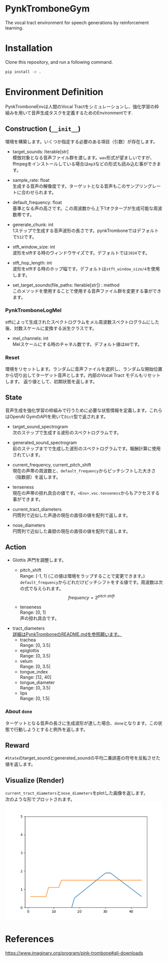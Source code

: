 # PynkTromboneGym
The vocal tract environment for speech generations by reinforcement learning.

# Installation
Clone this repository, and run a following command.
```sh
pip install -e .
```

# Environment Definition
PynkTromboneEnvは人間のVocal Tractをシミュレーションし、強化学習の枠組みを用いて音声生成タスクを定義するためのEnvironmentです.

## Construction (`__init__`)
環境を構築します。いくつか指定する必要のある項目（引数）が存在します。
- target_sounds: Iterable[str]  
    模倣対象となる音声ファイル群を渡します。`wav`形式が望ましいですが、ffmpegをインストールしている場合は`mp3`などの形式も読み込む事ができます。
- sample_rate: float  
    生成する音声の解像度です。ターゲットとなる音声もこのサンプリングレートに合わせられます。
- default_frequency: float  
    基準となる声の高さです。この周波数から上下1オクターブが生成可能な周波数帯です。

- generate_chunk: int  
    1ステップで生成する音声波形の長さです。pynkTromboneではデフォルトで`512`です。
- stft_window_size: int  
    波形をstftする時のウィンドウサイズです。デフォルトでは`1024`です。

- stft_hop_length: int  
    波形をstftする時のホップ幅です。デフォルトは`stft_window_size/4`を使用します。

- set_target_sounds(file_paths: Iterable[str]) : method  
    このメソッドを使用することで使用する音声ファイル群を変更する事ができます。

### PynkTromboneLogMel
stftによって生成されたスペクトログラムをメル周波数スペクトログラムにした後、対数スケールに変換する派生クラスです。

- mel_channels: int  
    Melスケールにする時のチャネル数です。デフォルト値は`80`です。

### Reset
環境をリセットします。ランダムに音声ファイルを選択し、ランダムな開始位置から切り出してターゲット音声とします。内部のVocal Tract モデルもリセットします。
返り値として、初期状態を返します。

## State
音声生成を強化学習の枠組みで行うために必要な状態情報を定義します。これらはOpenAI GymのAPIを用いて`Dict`型で返されます。

- target_sound_spectrogram    
    次のステップで生成する波形のスペクトログラムです。

- generated_sound_spectrogram  
    前のステップまでで生成した波形のスペクトログラムです。報酬計算に使用されています。
- current_frequency, current_pitch_shift  
    現在の声帯の周波数と、`default_frequency`からピッチシフトした大きさ（指数部）を返します。
- tenseness  
    現在の声帯の掠れ具合の値です。`<Env>.voc.tenseness`からもアクセスする事ができます。
- current_tract_diameters  
    円筒列で近似した声道の現在の直径の値を配列で返します。
- nose_diameters  
    円筒列で近似した鼻腔の現在の直径の値を配列で返します。

## Action

- Glottis
    声門を調整します。
    - pitch_shift  
        Range: [-1, 1] (この値は環境をラップすることで変更できます。)  
        `default_frequency`からどれだけピッチシフトをする値です。周波数は次の式で与えられます。  
        $$ frequency = 2^{pitch \ shift} $$

    - tenseness  
        Range: [0, 1]  
        声の掠れ具合です。  
- tract_diameters  
    [詳細はPynkTromboneのREADME.mdを参照願います。](https://github.com/Geson-anko/pynktrombone)
    - trachea  
        Range: [0, 3.5]  
    - epiglottis  
        Range: [0, 3.5]  
    - velum  
        Range: [0, 3.5]  
    - tongue_index  
        Range: [12, 40]
    - tongue_diameter  
        Range: [0, 3.5]
    - lips  
        Range: [0, 1.5]

### About `done`
ターゲットとなる音声の長さに生成波形が達した場合、`done`となります。この状態で行動しようとすると例外を返します。  

## Reward  
`#State`のtarget_soundとgenerated_soundの平均二乗誤差の符号を反転させた値を返します。


## Visualize (Render)
`current_tract_diameters`と`nose_diameters`をplotした画像を返します。  
次のような形でプロットされます。
![sample_render](data/sample_render.png)

# References
https://www.imaginary.org/program/pink-trombone#all-downloads

